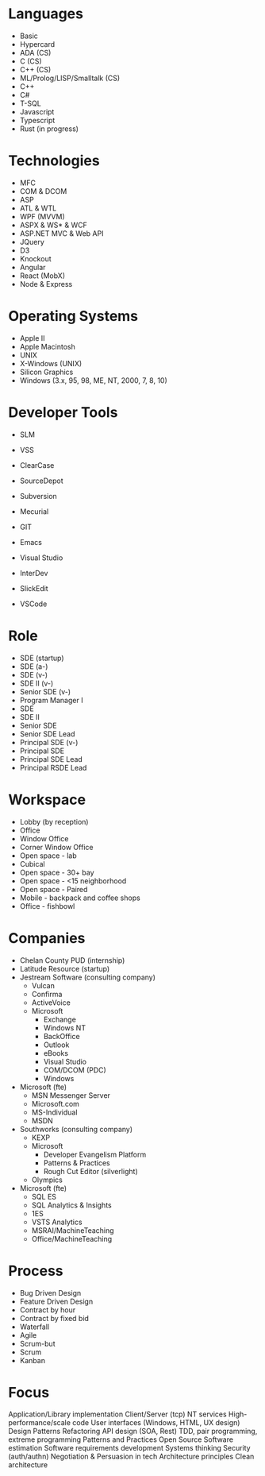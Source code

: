 # Languages

* Basic
* Hypercard
* ADA (CS)
* C (CS)
* C++ (CS)
* ML/Prolog/LISP/Smalltalk (CS)
* C++
* C#
* T-SQL
* Javascript
* Typescript
* Rust (in progress)

# Technologies

* MFC
* COM & DCOM
* ASP
* ATL & WTL
* WPF (MVVM)
* ASPX & WS* & WCF
* ASP.NET MVC & Web API
* JQuery
* D3
* Knockout
* Angular
* React (MobX)
* Node & Express

# Operating Systems
* Apple II
* Apple Macintosh
* UNIX
* X-Windows (UNIX)
* Silicon Graphics
* Windows (3.x, 95, 98, ME, NT, 2000, 7, 8, 10)

# Developer Tools
* SLM
* VSS
* ClearCase
* SourceDepot
* Subversion
* Mecurial
* GIT


* Emacs
* Visual Studio
* InterDev
* SlickEdit
* VSCode

# Role
* SDE (startup)
* SDE (a-)
* SDE (v-)
* SDE II (v-)
* Senior SDE (v-)
* Program Manager I
* SDE
* SDE II
* Senior SDE
* Senior SDE Lead
* Principal SDE (v-)
* Principal SDE
* Principal SDE Lead
* Principal RSDE Lead

# Workspace
* Lobby (by reception)
* Office
* Window Office
* Corner Window Office
* Open space - lab
* Cubical
* Open space - 30+ bay
* Open space - <15 neighborhood
* Open space - Paired
* Mobile - backpack and coffee shops
* Office - fishbowl

# Companies
* Chelan County PUD (internship)
* Latitude Resource (startup)
* Jestream Software (consulting company)
  * Vulcan
  * Confirma
  * ActiveVoice
  * Microsoft
    * Exchange
    * Windows NT
    * BackOffice
    * Outlook
    * eBooks
    * Visual Studio
    * COM/DCOM (PDC)
    * Windows
 * Microsoft (fte)
   * MSN Messenger Server
   * Microsoft.com
   * MS-Individual
   * MSDN
 * Southworks (consulting company)
   * KEXP
   * Microsoft
     * Developer Evangelism Platform
     * Patterns & Practices
     * Rough Cut Editor (silverlight)
   * Olympics   
 * Microsoft (fte)
   * SQL ES
   * SQL Analytics & Insights
   * 1ES
   * VSTS Analytics
   * MSRAI/MachineTeaching
   * Office/MachineTeaching
   
# Process
* Bug Driven Design
* Feature Driven Design
* Contract by hour
* Contract by fixed bid
* Waterfall
* Agile
* Scrum-but
* Scrum
* Kanban

# Focus
Application/Library implementation
Client/Server (tcp)
NT services
High-performance/scale code
User interfaces (Windows, HTML, UX design)
Design Patterns
Refactoring
API design (SOA, Rest)
TDD, pair programming, extreme programming
Patterns and Practices
Open Source
Software estimation
Software requirements development
Systems thinking
Security (auth/authn)
Negotiation & Persuasion in tech
Architecture principles
Clean architecture


   
    
  
